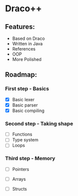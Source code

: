 # Draco++

## Features:
- Based on Draco
- Written in Java
- References
- OOP
- More Polished
	
## Roadmap:
### First step - **Basics**
- [x] Basic lexer
- [x] Basic parser
- [x] Basic compiling

### Second step - **Taking shape**
- [ ] Functions
- [ ] Type system
- [ ] Loops

### Third step - **Memory**
- [ ] Pointers
- [ ] Arrays
- [ ] Structs


